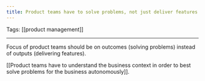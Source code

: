 ```yaml
---
title: Product teams have to solve problems, not just deliver features
---
```


Tags: [[product management]]

---

Focus of product teams should be on outcomes (solving problems) instead of outputs (delivering features).

[[Product teams have to understand the business context in order to best solve problems for the business autonomously]].